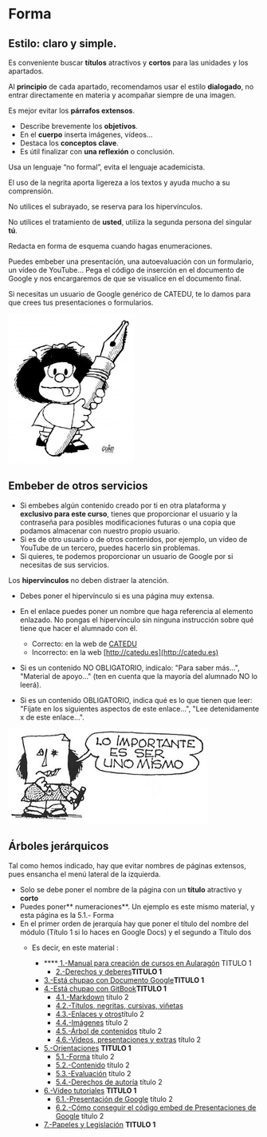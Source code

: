 # Forma

## Estilo: claro y simple.

Es conveniente buscar **títulos** atractivos y **cortos** para las unidades y los apartados.

Al **principio** de cada apartado, recomendamos usar el estilo **dialogado**, no entrar directamente en materia y acompañar siempre de una imagen.

Es mejor evitar los **párrafos extensos**.

* Describe brevemente los **objetivos**.
* En el **cuerpo** inserta imágenes, vídeos...
* Destaca los **conceptos clave**.
* Es útil finalizar con **una reflexión** o conclusión. 

Usa un lenguaje “no formal”, evita el lenguaje academicista.

El uso de la negrita aporta ligereza a los textos y ayuda mucho a su comprensión.

No utilices el subrayado, se reserva para los hipervínculos.

No utilices el tratamiento de **usted**, utiliza la segunda persona del singular **tú**.

Redacta en forma de esquema cuando hagas enumeraciones.

Puedes embeber una presentación, una autoevaluación con un formulario, un vídeo de YouTube... Pega el código de inserción en el documento de Google y nos encargaremos de que se visualice en el documento final.

Si necesitas un usuario de Google genérico de CATEDU, te lo damos para que crees tus presentaciones o formularios.

![](img/mafalda-254x300.jpg)

## Embeber de otros servicios

* Si embebes algún contenido creado por ti en otra plataforma y **exclusivo para este curso**, tienes que proporcionar el usuario y la contraseña para posibles modificaciones futuras o una copia que podamos almacenar con nuestro propio usuario.
* Si es de otro usuario o de otros contenidos, por ejemplo, un vídeo de YouTube de un tercero, puedes hacerlo sin problemas.
* Si quieres, te podemos proporcionar un usuario de Google por si necesitas de sus servicios.

Los **hipervínculos** no deben distraer la atención.

* Debes poner el hipervínculo si es una página muy extensa.
* En el enlace puedes poner un nombre que haga referencia al elemento enlazado. No pongas el hipervínculo sin ninguna instrucción sobre qué tiene que hacer el alumnado con él.

  * Correcto: en la web de [CATEDU](http://catedu.es)
  * Incorrecto: en la web [http://catedu.es](http://catedu.es)

* Si es un contenido NO OBLIGATORIO, indícalo: "Para saber más...", "Material de apoyo..." \(ten en cuenta que la mayoría del alumnado NO lo leerá\).

* Si es un contenido OBLIGATORIO, indica qué es lo que tienen que leer: "Fíjate en los siguientes aspectos de este enlace...", "Lee detenidamente x de este enlace...".

![](img/mafalda009.jpg)

## Árboles jerárquicos

Tal como hemos indicado, hay que evitar nombres de páginas extensos, pues ensancha el menú lateral de la izquierda.

* Solo se debe poner el nombre de la página con un **título** atractivo y **corto**
* Puedes poner** numeraciones**. Un ejemplo es este mismo material, y esta página es la 5.1.- Forma
* En el primer orden de jerarquía hay que poner el título del nombre del módulo \(Título 1 si lo haces en Google Docs\) y el segundo a Título dos
  * Es decir, en este material :
  
    * ****[ 1.-Manual para creación de cursos en Aularagón](https://catedu.gitbooks.io/manual-de-creadores/content/index0.html) TITULO 1
        * [2.-Derechos y deberes](https://catedu.gitbooks.io/manual-de-creadores/content/derechos_y_deberes.html)**TITULO 1**
    * [3.-Está chupao con Documento Google](https://catedu.gitbooks.io/manual-de-creadores/content/est_chupao.html)**TITULO 1**
    * [4.-Está chupao con GitBook](https://catedu.gitbooks.io/manual-de-creadores/content/esta-chupao-con-gitbook.html)**TITULO 1**
      * [4.1.-Markdown](https://catedu.gitbooks.io/manual-de-creadores/content/esta-chupao-con-gitbook/markdown.html) título 2
      * [4.2.-Títulos, negritas, cursivas, viñetas](https://catedu.gitbooks.io/manual-de-creadores/content/esta-chupao-con-gitbook/negritas-cursivas-vinetas.html)
      * [4.3.-Enlaces y otros](https://catedu.gitbooks.io/manual-de-creadores/content/otros-elementos.html)título 2
      * [4.4.-Imágenes](https://catedu.gitbooks.io/manual-de-creadores/content/imagenes.html) título 2
      * [4.5.-Árbol de contenidos](https://catedu.gitbooks.io/manual-de-creadores/content/esta-chupao-con-gitbook/arbol-de-contenidos.html) título 2
      * [4.6.-Vídeos, presentaciones y extras](https://catedu.gitbooks.io/manual-de-creadores/content/videos-presentaciones-y-extras.html)  título 2
    * [5.-Orientaciones](https://catedu.gitbooks.io/manual-de-creadores/content/orientaciones.html) **TITULO 1**
      * [5.1.-Forma](https://catedu.gitbooks.io/manual-de-creadores/content/forma.html) título 2
      * [5.2.-Contenido](https://catedu.gitbooks.io/manual-de-creadores/content/contenido.html) título 2
      * [5.3.-Evaluación](https://catedu.gitbooks.io/manual-de-creadores/content/evaluacin.html) título 2
      * [5.4.-Derechos de autoría](https://catedu.gitbooks.io/manual-de-creadores/content/derechos_de_autor.html) título 2
    * [6.-Vídeo tutoriales](https://catedu.gitbooks.io/manual-de-creadores/content/video_tutoriales.html) **TITULO 1**
      * [6.1.-Presentación de Google](https://catedu.gitbooks.io/manual-de-creadores/content/presentacin_de_google.html) título 2
      * [6.2.-Cómo conseguir el código embed de Presentaciones de Google](https://catedu.gitbooks.io/manual-de-creadores/content/como_conseguir_el_cdigo_embed_de_presentaciones_de_google.html) título 2
    * [7.-Papeles y Legislación](https://catedu.gitbooks.io/manual-de-creadores/content/papeles_y_legislacin.html) **TITULO 1**



